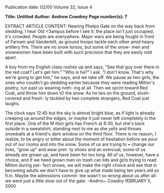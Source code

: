 Publication date: 02/00
Volume 32, Issue 4

**Title: Untitled**
**Author: Andrew Cowdrey**
**Page number(s): 7**

EXTRACT ARTICLE CONTENT:
Nearing Phelps Gate on the way back 
from sledding, I hear Old <3ampus before I 
see it: the place isn't just occupied, it's 
crowded. People are everywhere. Major 
wars are being fought in front of Farnam 
and Vanderbilt, as ground troops tackle 
each other amid heavy artillery fire. There 
are no snow torsos, but some of the snow-
men and snowwomen have been built with 
such precision that they are easily rold 
apart. 

A boy from my English class rushes up 
and says, "See that guy over there in the red 
coat? Let's get him." 
"Who is he?" I ask. 
"I don't know. That's why we're going 
to get him," he says, and we take off. We 
pause as two girls, the ones who couldn't go 
sledding earlier because they were reading 
Milton's poetry, run past us wearing noth-
ing at all. Then we sprint toward Red Coat, 
and throw him down tO the snow. As he 
lies on the ground, slush-covered and fresh-
ly tackled by two complete strangers, Red 
Coat just laughs. 

The clock says 12:45 but the sky is 
almost bright blue, as if light is already 
creeping up around the edges, or maybe it 
just never left completely in the first place. 
One of the M ilton girls has French at 8:30, 
but she's back outside in a sweatshirt, 
standing next to me as she yells and throws 
snowballs at a friend's dark window on the 
third floor. There is no reason, I realize, to 
be angry or bitter about the moment of 
hesitation before we pour out of our rooms 
and into the snow. Some of us are trying to 
• 
change our lives, "grow up" and wear pret-
ty shoes and an overcoat; some of us 
already are grown up, and have been for 
too long. All of us, however, have a choice, 
and if we heed grown men on trash can lids 
and girls trying to read Milton during per-
fect snows, we will make the right choice 
and see that in becoming adults we don't 
have to give up what made being ten years 
old so fi.in. Maybe the admissions commit-
tee wasn't so wrong about us after all: we 
were just a little slow out of the gate. 
-Andrro~ Cowdny 
fEBRUARY II, 2000